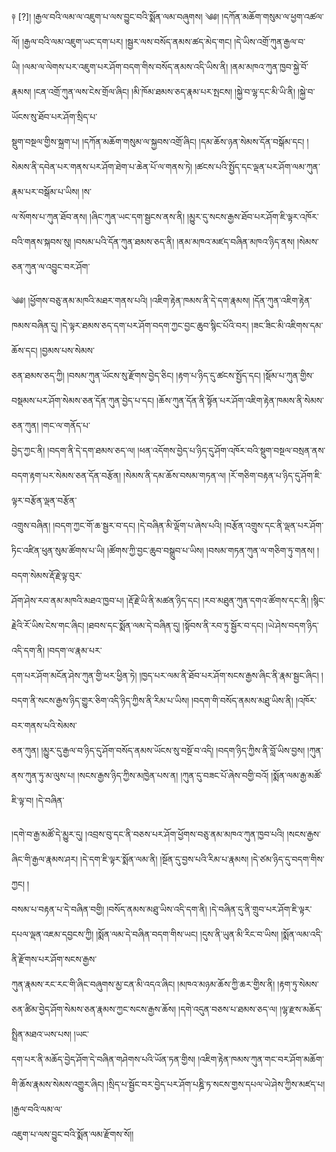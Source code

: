 ﻿  
༈   [?]། །རྒྱལ་བའི་ལམ་ལ་འཇུག་པ་ལས་བྱུང་བའི་སྨོན་ལམ་བཞུགས། ༄༅། །དཀོན་མཆོག་གསུམ་ལ་ཕྱག་འཚལ་ལོ། །རྒྱལ་བའི་ལམ་འཇུག་ཡང་དག་པར། །སྦྱར་ལས་བསོད་ནམས་ཚད་མེད་གང། །དེ་ཡིས་འགྲོ་ཀུན་རྒྱལ་བ་  
ཡི། །ལམ་ལ་ལེགས་པར་འཇུག་པར་ཤོག་བདག་གིས་བསོད་ནམས་འདི་ཡིས་ནི། །ནམ་མཁའ་ཀུན་ཁྱབ་སྐྱེ་བོ་རྣམས། །ངན་འགྲོ་ཀུན་ལས་ངེས་གྲོལ་ཞིང། །མི་ཁོམ་ཐམས་ཅད་རྣམ་པར་སྤངས། །སྐྱེ་བ་ལྷ་དང་མི་ཡི་ནི། །སྐྱེ་བ་ཡོངས་སུ་ཐོབ་པར་ཤོག་སྲིད་པ་  
སྡུག་བསྔལ་གྱིས་སྐྲག་པ། །དཀོན་མཆོག་གསུམ་ལ་སྐྱབས་འགྲོ་ཞིང། །དམ་ཆོས་ཉན་སེམས་དོན་བསྒོམ་དང། །སེམས་ནི་དབེན་པར་གནས་པར་ཤོག་ཐེག་པ་ཆེན་པོ་ལ་གནས་ཏེ། །ཚངས་པའི་སྤྱོད་དང་ལྡན་པར་ཤོག་ལམ་ཀུན་རྣམ་པར་བསྒོམ་པ་ཡིས། །ས་  
ལ་སོགས་པ་ཀུན་ཐོབ་ནས། །ཞིང་ཀུན་ཡང་དག་སྦྱངས་ནས་ནི། །མྱུར་དུ་སངས་རྒྱས་ཐོབ་པར་ཤོག་ཇི་ལྟར་འཁོར་བའི་གནས་སྐབས་སུ། །བསམ་པའི་དོན་ཀུན་ཐམས་ཅད་ནི། །ནམ་མཁའ་མཛད་བཞིན་མཁའ་ཉིད་ནས། །སེམས་ཅན་ཀུན་ལ་འབྱུང་བར་ཤོག་  
  
༄༅། །ཕྱོགས་བཅུ་ནམ་མཁའི་མཐར་གནས་པའི། །འཇིག་རྟེན་ཁམས་ནི་དེ་དག་རྣམས། །དོན་ཀུན་འཇིག་རྟེན་ཁམས་བཞིན་དུ། །དེ་ལྟར་ཐམས་ཅད་དག་པར་ཤོག་བདག་ཀྱང་བྱང་ཆུབ་སྙིང་པོའི་བར། །ཟང་ཟིང་མི་འཇིགས་དམ་ཆོས་དང། །བྱམས་པས་སེམས་  
ཅན་ཐམས་ཅད་ཀྱི། །བསམ་ཀུན་ཡོངས་སུ་རྫོགས་བྱེད་ཅིང། །རྟག་པ་ཉིད་དུ་ཚངས་སྤྱོད་དང། །སྡོམ་པ་ཀུན་གྱིས་བསྡམས་པར་ཤོག་སེམས་ཅན་དོན་ཀུན་བྱེད་པ་དང། །ཆོས་ཀུན་དོན་ནི་སྟོན་པར་ཤོག་འཇིག་རྟེན་ཁམས་ནི་སེམས་ཅན་ཀུན། །གང་ལ་གནོད་པ་  
བྱེད་ཀྱང་ནི། །བདག་ནི་དེ་དག་ཐམས་ཅད་ལ། །ཕན་འདོགས་བྱེད་པ་ཉིད་དུ་ཤོག་འཁོར་བའི་སྡུག་བསྔལ་བསྲན་ནས་བདག་རྟག་པར་སེམས་ཅན་དོན་བརྩོན། །སེམས་ནི་དམ་ཆོས་བསམ་གཏན་ལ། །རོ་གཅིག་བརྟན་པ་ཉིད་དུ་ཤོག་ཇི་ལྟར་བརྩོན་ལྡན་བརྩོན་  
འགྲུས་བཞིན། །བདག་ཀྱང་གོ་ཆ་སྦྱར་བ་དང། །དེ་བཞིན་མི་ལྡོག་པ་ཞེས་པའི། །བརྩོན་འགྲུས་དང་ནི་ལྡན་པར་ཤོག་ཏིང་འཛིན་ཕུན་སུམ་ཚོགས་པ་ཡི། །ཚོགས་ཀྱི་བྱང་ཆུབ་བསྒྲུབ་པ་ཡིས། །བསམ་གཏན་ཀུན་ལ་གཅིག་ཏུ་གནས། །བདག་སེམས་རྡོ་རྗེ་ལྟ་བུར་  
ཤོག་ཤེས་རབ་ནམ་མཁའི་མཐའ་ཁྱབ་པ། །རྡོ་རྗེ་ཡི་ནི་མཚན་ཉིད་དང། །རབ་མཐུན་ཀུན་དགའ་ཚོགས་དང་ནི། །སྙིང་རྗེའི་རོ་ཡིས་ངེས་གང་ཞིང། །ཐབས་དང་སྨོན་ལམ་དེ་བཞིན་དུ། །སྟོབས་ནི་རབ་ཏུ་སྦྱོར་བ་དང། །ཡེ་ཤེས་བདག་ཉིད་འདི་དག་ནི། །བདག་ལ་རྣམ་པར་  
དག་པར་ཤོག་མངོན་ཤེས་ཀུན་གྱི་ཕར་ཕྱིན་ཏེ། །ཁྱད་པར་ལམ་ནི་ཐོབ་པར་ཤོག་སངས་རྒྱས་ཞིང་ནི་རྣམ་སྦྱང་ཞིང། །བདག་ནི་སངས་རྒྱས་ཉིད་གྱུར་ཅིག་འདི་ཉིད་ཀྱིས་ནི་རིམ་པ་ཡིས། །བདག་གི་བསོད་ནམས་མཐུ་ཡིས་ནི། །འཁོར་བར་གནས་པའི་སེམས་  
ཅན་ཀུན། །མྱུར་དུ་རྒྱལ་བ་ཉིད་དུ་ཤོག་བསོད་ནམས་ཡོངས་སུ་བསྔོ་བ་འདི། །བདག་ཉིད་ཀྱིས་ནི་བློ་ཡིས་བྱས། །ཀུན་ནས་ཀུན་ཏུ་མ་ལུས་པ། །སངས་རྒྱས་ཉིད་ཀྱིས་མཁྱེན་པས་ན། །ཀུན་དུ་བཟང་པོ་ཞེས་བགྱི་བའོ། །སྨོན་ལམ་རྒྱ་མཚོ་ཇི་ལྟ་བ། །དེ་བཞིན་  
  
།དགེ་བ་རྒྱ་མཚོ་དེ་མྱུར་དུ། །འབྲས་བུ་དང་ནི་བཅས་པར་ཤོག་ཕྱོགས་བཅུ་ནམ་མཁའ་ཀུན་ཁྱབ་པའི། །སངས་རྒྱས་ཞིང་གི་རྒྱལ་རྣམས་ཤར། །དེ་དག་ཇི་ལྟར་སྨོན་ལམ་ནི། །སྔོན་དུ་བྱས་པའི་རིམ་པ་རྣམས། །དེ་ཙམ་ཉིད་དུ་བདག་གིས་ཀྱང། །  
བསམ་པ་བརྟན་པ་དེ་བཞིན་བགྱི། །བསོད་ནམས་མཐུ་ཡིས་འདི་དག་ནི། །དེ་བཞིན་དུ་ནི་གྲུབ་པར་ཤོག་ཇི་ལྟར་དཔལ་ལྡན་འཇམ་དབྱངས་ཀྱི། །སྨོན་ལམ་དེ་བཞིན་བདག་གིས་ཡང། །དུས་ནི་ཡུན་མི་རིང་བ་ཡིས། །སྨོན་ལམ་འདི་ནི་རྫོགས་པར་ཤོག་སངས་རྒྱས་  
ཀུན་རྣམས་རང་རང་གི་ཞིང་བཞུགས་མྱ་ངན་མི་འདའ་ཞིང། །མཁའ་མཉམ་ཆོས་ཀྱི་ཆར་གྱིས་ནི། །རྟག་ཏུ་སེམས་ཅན་ཚིམ་བྱེད་ཤོག་སེམས་ཅན་རྣམས་ཀྱང་སངས་རྒྱས་ཆོས། །དགེ་འདུན་བཅས་པ་ཐམས་ཅད་ལ། །ལྷ་རྫས་མཆོད་སྤྲིན་མཐའ་ཡས་པས། །ཡང་  
དག་པར་ནི་མཆོད་བྱེད་ཤོག་དེ་བཞིན་གཤེགས་པའི་ཡོན་ཏན་གྱིས། །འཇིག་རྟེན་ཁམས་ཀུན་གང་བར་ཤོག་མཆོག་གི་ཆོས་རྣམས་སེམས་འགྱུར་ཞིང། །སྲིད་པ་སྦྱོང་བར་བྱེད་པར་ཤོག་པཎྜི་ཏ་སངས་གྱས་དཔལ་ཡེ་ཤེས་ཀྱིས་མཛད་པ། །རྒྱལ་བའི་ལམ་ལ་  
འཇུག་པ་ལས་བྱུང་བའི་སྨོན་ལམ་རྫོགས་སོ།།  
  
  
